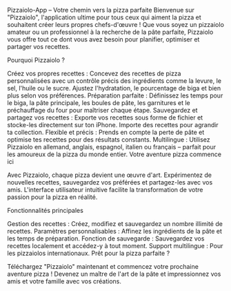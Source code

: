 Pizzaiolo-App – Votre chemin vers la pizza parfaite
Bienvenue sur "Pizzaiolo", l'application ultime pour tous ceux qui aiment la pizza et souhaitent créer leurs propres chefs-d'œuvre ! Que vous soyez un pizzaiolo amateur ou un professionnel à la recherche de la pâte parfaite, Pizzaiolo vous offre tout ce dont vous avez besoin pour planifier, optimiser et partager vos recettes.

Pourquoi Pizzaiolo ?

Créez vos propres recettes : Concevez des recettes de pizza personnalisées avec un contrôle précis des ingrédients comme la levure, le sel, l'huile ou le sucre. Ajustez l'hydratation, le pourcentage de biga et bien plus selon vos préférences.
Préparation parfaite : Définissez les temps pour le biga, la pâte principale, les boules de pâte, les garnitures et le préchauffage du four pour maîtriser chaque étape.
Sauvegardez et partagez vos recettes : Exporte vos recettes sous forme de fichier et stocke-les directement sur ton iPhone. Importe des recettes pour agrandir ta collection.
Flexible et précis : Prends en compte la perte de pâte et optimise tes recettes pour des résultats constants.
Multilingue : Utilisez Pizzaiolo en allemand, anglais, espagnol, italien ou français – parfait pour les amoureux de la pizza du monde entier.
Votre aventure pizza commence ici

Avec Pizzaiolo, chaque pizza devient une œuvre d'art. Expérimentez de nouvelles recettes, sauvegardez vos préférées et partagez-les avec vos amis. L'interface utilisateur intuitive facilite la transformation de votre passion pour la pizza en réalité.

Fonctionnalités principales

Gestion des recettes : Créez, modifiez et sauvegardez un nombre illimité de recettes.
Paramètres personnalisables : Affinez les ingrédients de la pâte et les temps de préparation.
Fonction de sauvegarde : Sauvegardez vos recettes localement et accédez-y à tout moment.
Support multilingue : Pour les pizzaiolos internationaux.
Prêt pour la pizza parfaite ?

Téléchargez "Pizzaiolo" maintenant et commencez votre prochaine aventure pizza ! Devenez un maître de l'art de la pâte et impressionnez vos amis et votre famille avec vos créations.
